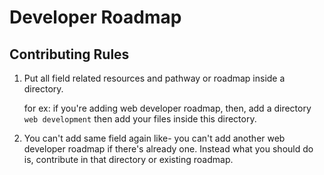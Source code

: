 # Developer Roadmap




## Contributing Rules
1. Put all field related resources and pathway or roadmap inside a directory.


    for ex: if you're adding web developer roadmap, then, add a directory `web development` then add your files inside this directory.

2. You can't add same field again like- you can't add another web developer roadmap if there's already one. Instead what you should do is, contribute in that directory or existing roadmap.
